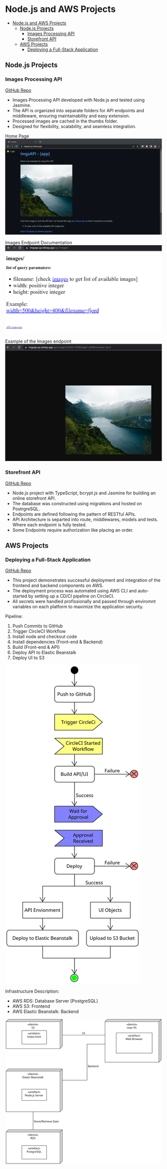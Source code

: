# Node.js and AWS Projects

- [Node.js and AWS Projects](#nodejs-and-aws-projects)
  - [Node.js Projects](#nodejs-projects)
    - [Images Processing API](#images-processing-api)
    - [Storefront API](#storefront-api)
  - [AWS Projects](#aws-projects)
    - [Deploying a Full-Stack Application](#deploying-a-full-stack-application)

## Node.js Projects

### Images Processing API

[GitHub Repo](https://github.com/anazhmetdin/ImgsAPI)

- Images Processing API developed with Node.js and tested using Jasmine.
- The API is organized into separate folders for API endpoints and middleware, ensuring maintainability and easy extension.
- Processed images are cached in the thumbs folder.
- Designed for flexibility, scalability, and seamless integration.

Home Page
![API Home Page](Images/ImgsAPI/home.png)

Images Endpoint Documentation
![Images Endpoint](Images/ImgsAPI/endpoints.png)

Example of the Images endpoint
![Images Endpoint](Images/ImgsAPI/example.png)

### Storefront API

[GitHub Repo](https://github.com/anazhmetdin/storefront)

- Node.js project with TypeScript, bcrypt.js and Jasmine for building an online storefront API.
- The database was constructed using migrations and hosted on PostrgreSQL.
- Endpoints are defined following the pattern of RESTful APIs.
- API Architecture is separted into route, middlewares, models and tests. Where each endpoint is fully tested.
- Some Endpoints require authorization like placing an order.

## AWS Projects

### Deploying a Full-Stack Application

[GitHub Repo](https://github.com/anazhmetdin/deployment-process)

- This project demonstrates successful deployment and integration of the frontend and backend components on AWS.
- The deployment process was automated using AWS CLI and auto-started by setting up a CD/CI pipeline on CircleCI.
- All secrets were handled profissionally and passed through enviromnt variables on each platform to maximize the application security.

Pipeline:

1. Push Commits to GitHub
2. Trigger CircleCI Workflow
3. Install node and checkout code
4. Install dependencies (Front-end & Backend)
5. Build (Front-end & API)
6. Deploy API to Elastic Beanstalk
7. Deploy UI to S3

![Pipleline](./Images/Deployment/pipeline.png)

Infrastructure Description:

- AWS RDS: Database Server [PostgreSQL]
- AWS S3: Frontend
- AWS Elastic Beanstalk: Backend

![Deployment Diagram](./Images/Deployment/architecture_diagram.png)
